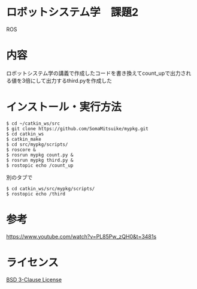 # ロボットシステム学　課題2 
ROS 

# 内容  
ロボットシステム学の講義で作成したコードを書き換えてcount_upで出力される値を3倍にして出力するthird.pyを作成した 

# インストール・実行方法  
    $ cd ~/catkin_ws/src  
    $ git clone https://github.com/SomaMitsuike/mypkg.git   
    $ cd catkin_ws  
    $ catkin_make 
    $ cd src/mypkg/scripts/   
    $ roscore & 
    $ rosrun mypkg count.py & 
    $ rosrun mypkg third.py & 
    $ rostopic echo /count_up    

別のタブで  
   
    $ cd catkin_ws/src/mypkg/scripts/ 
    $ rostopic echo /third  
# 参考  
https://www.youtube.com/watch?v=PL85Pw_zQH0&t=3481s

# ライセンス 
[BSD 3-Clause License](https://github.com/SomaMitsuike/mypkg/blob/main/COPYING)
